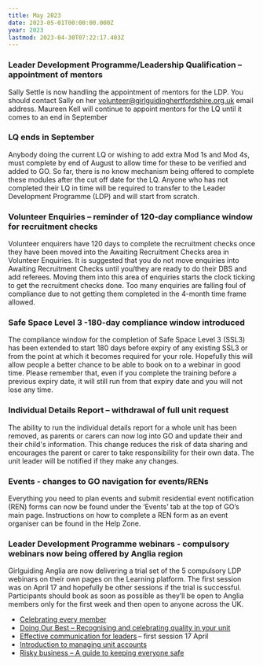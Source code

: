 ```yaml
---
title: May 2023
date: 2023-05-01T00:00:00.000Z
year: 2023
lastmod: 2023-04-30T07:22:17.403Z
---
```

### Leader Development Programme/Leadership Qualification – appointment of mentors

Sally Settle is now handling the appointment of mentors for the LDP. You should contact Sally on her <volunteer@girlguidinghertfordshire.org.uk> email address. Maureen Kell will continue to appoint mentors for the LQ until it comes to an end in September  

### LQ ends in September

Anybody doing the current LQ or wishing to add extra Mod 1s and Mod 4s, must complete by end of August to allow time for these to be verified and added to GO.  So far, there is no know mechanism being offered to complete these modules after the cut off date for the LQ. Anyone who has not completed their LQ in time will be required to transfer to the Leader Development Programme (LDP) and will start from scratch.

### Volunteer Enquiries – reminder of 120-day compliance window for recruitment checks

Volunteer enquirers have 120 days to complete the recruitment checks once they have been moved into the Awaiting Recruitment Checks area in Volunteer Enquiries. It is suggested that you do not move enquiries into Awaiting Recruitment Checks until you/they are ready to do their DBS and add referees. Moving them into this area of enquiries starts the clock ticking to get the recruitment checks done. Too many enquiries are falling foul of compliance due to not getting them completed in the 4-month time frame allowed.

### Safe Space Level 3 -180-day compliance window introduced

The compliance window for the completion of Safe Space Level 3 (SSL3) has been extended to start 180 days before expiry of any existing SSL3 or from the point at which it becomes required for your role. Hopefully this will allow people a better chance to be able to book on to a webinar in good time. Please remember that, even if you complete the training before a previous expiry date, it will still run from that expiry date and you will not lose any time.

### Individual Details Report – withdrawal of full unit request

The ability to run the individual details report for a whole unit has been removed, as parents or carers can now log into GO and update their and their child's information. This change reduces the risk of data sharing and encourages the parent or carer to take responsibility for their own data. The unit leader will be notified if they make any changes.

### Events - changes to GO navigation for events/RENs

Everything you need to plan events and submit residential event notification (REN) forms can now be found under the ‘Events’ tab at the top of GO’s main page. Instructions on how to complete a REN form as an event organiser can be found in the Help Zone.

### Leader Development Programme webinars - compulsory webinars now being offered by Anglia region

Girlguiding Anglia are now delivering a trial set of the 5 compulsory LDP webinars on their own pages on the Learning platform. The first session was on April 17 and hopefully be other sessions if the trial is successful. Participants should book as soon as possible as they’ll be open to Anglia members only for the first week and then open to anyone across the UK.

- [Celebrating every member](https://learning.girlguiding.org.uk/course/view.php?id=656)
- [Doing Our Best – Recognising and celebrating quality in your unit](https://learning.girlguiding.org.uk/course/view.php?id=657)
- [Effective communication for leaders](https://learning.girlguiding.org.uk/course/view.php?id=659) – first session 17 April
- [Introduction to managing unit accounts](https://learning.girlguiding.org.uk/course/view.php?id=658)
- [Risky business – A guide to keeping everyone safe](https://learning.girlguiding.org.uk/course/view.php?id=655)
